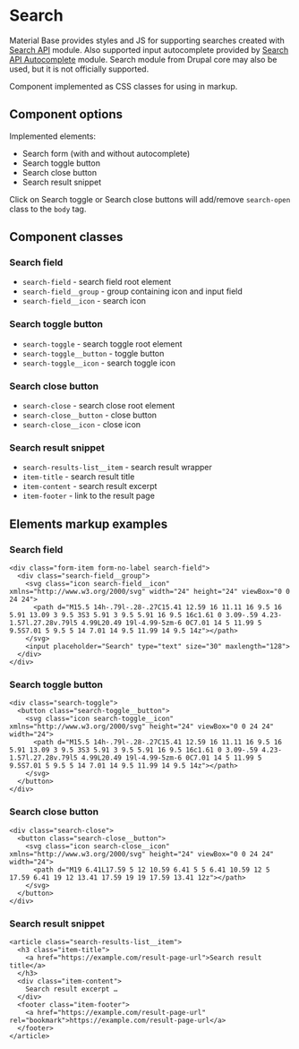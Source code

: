 Search
======

Material Base provides styles and JS for supporting searches created with [Search API](https://www.drupal.org/project/search_api) module. Also supported input autocomplete provided by [Search API Autocomplete](https://www.drupal.org/project/search_api_autocomplete) module. Search module from Drupal core may also be used, but it is not officially supported.

Component implemented as CSS classes for using in markup.

Component options
-----------------

Implemented elements:

* Search form (with and without autocomplete)
* Search toggle button
* Search close button
* Search result snippet

Click on Search toggle or Search close buttons will add/remove `search-open` class to the `body` tag.

Component classes
-----------------

### Search field

* `search-field` - search field root element
* `search-field__group` - group containing icon and input field
* `search-field__icon` - search icon

### Search toggle button

* `search-toggle` - search toggle root element
* `search-toggle__button` - toggle button
* `search-toggle__icon` - search toggle icon

### Search close button

* `search-close` - search close root element
* `search-close__button` - close button
* `search-close__icon` - close icon

### Search result snippet

* `search-results-list__item` - search result wrapper
* `item-title` - search result title
* `item-content` - search result excerpt
* `item-footer` - link to the result page

Elements markup examples
------------------------

### Search field

~~~
<div class="form-item form-no-label search-field">
  <div class="search-field__group">
    <svg class="icon search-field__icon" xmlns="http://www.w3.org/2000/svg" width="24" height="24" viewBox="0 0 24 24">
      <path d="M15.5 14h-.79l-.28-.27C15.41 12.59 16 11.11 16 9.5 16 5.91 13.09 3 9.5 3S3 5.91 3 9.5 5.91 16 9.5 16c1.61 0 3.09-.59 4.23-1.57l.27.28v.79l5 4.99L20.49 19l-4.99-5zm-6 0C7.01 14 5 11.99 5 9.5S7.01 5 9.5 5 14 7.01 14 9.5 11.99 14 9.5 14z"></path>
    </svg>
    <input placeholder="Search" type="text" size="30" maxlength="128">
  </div>
</div>
~~~

### Search toggle button

~~~
<div class="search-toggle">
  <button class="search-toggle__button">
    <svg class="icon search-toggle__icon" xmlns="http://www.w3.org/2000/svg" height="24" viewBox="0 0 24 24" width="24">
      <path d="M15.5 14h-.79l-.28-.27C15.41 12.59 16 11.11 16 9.5 16 5.91 13.09 3 9.5 3S3 5.91 3 9.5 5.91 16 9.5 16c1.61 0 3.09-.59 4.23-1.57l.27.28v.79l5 4.99L20.49 19l-4.99-5zm-6 0C7.01 14 5 11.99 5 9.5S7.01 5 9.5 5 14 7.01 14 9.5 11.99 14 9.5 14z"></path>
    </svg>
  </button>
</div>
~~~

### Search close button

~~~
<div class="search-close">
  <button class="search-close__button">
    <svg class="icon search-close__icon" xmlns="http://www.w3.org/2000/svg" height="24" viewBox="0 0 24 24" width="24">
      <path d="M19 6.41L17.59 5 12 10.59 6.41 5 5 6.41 10.59 12 5 17.59 6.41 19 12 13.41 17.59 19 19 17.59 13.41 12z"></path>
    </svg>
  </button>
</div>
~~~

### Search result snippet

~~~
<article class="search-results-list__item">
  <h3 class="item-title">
    <a href="https://example.com/result-page-url">Search result title</a>
  </h3>
  <div class="item-content">
    Search result excerpt …
  </div>
  <footer class="item-footer">
    <a href="https://example.com/result-page-url" rel="bookmark">https://example.com/result-page-url</a>
  </footer>
</article>
~~~
